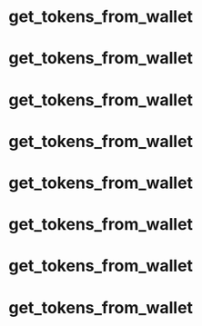 # get_tokens_from_wallet
# get_tokens_from_wallet
# get_tokens_from_wallet
# get_tokens_from_wallet
# get_tokens_from_wallet
# get_tokens_from_wallet
# get_tokens_from_wallet
# get_tokens_from_wallet
